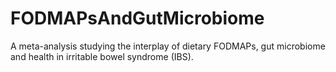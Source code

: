 # FODMAPsAndGutMicrobiome
A meta-analysis studying the interplay of dietary FODMAPs,  gut microbiome and health in irritable bowel syndrome (IBS).
